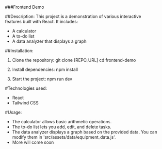 ###Frontend Demo

##Description:
This project is a demonstration of various interactive features built with React. It includes:
- A calculator
- A to-do list
- A data analyzer that displays a graph

##Installation:
1. Clone the repository:
   git clone [REPO_URL]
   cd frontend-demo

2. Install dependencies:
   npm install

3. Start the project:
   npm run dev

#Technologies used:
- React
- Tailwind CSS

#Usage:
- The calculator allows basic arithmetic operations.
- The to-do list lets you add, edit, and delete tasks.
- The data analyzer displays a graph based on the provided data. You can modify them in 'src/assets/data/equipment_data.js'.
- More will come soon
